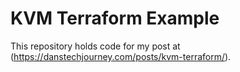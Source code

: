 # KVM Terraform Example
This repository holds code for my post at (https://danstechjourney.com/posts/kvm-terraform/).